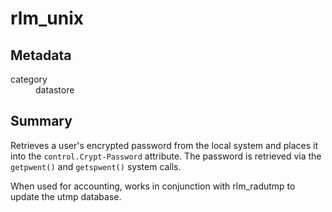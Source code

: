 # rlm_unix
## Metadata
<dl>
  <dt>category</dt><dd>datastore</dd>
</dl>

## Summary
Retrieves a user's encrypted password from the local system and places it into the ``control.Crypt-Password`` attribute.
The password is retrieved via the ``getpwent()`` and ``getspwent()`` system calls.

When used for accounting, works in conjunction with rlm_radutmp to update the utmp database.
